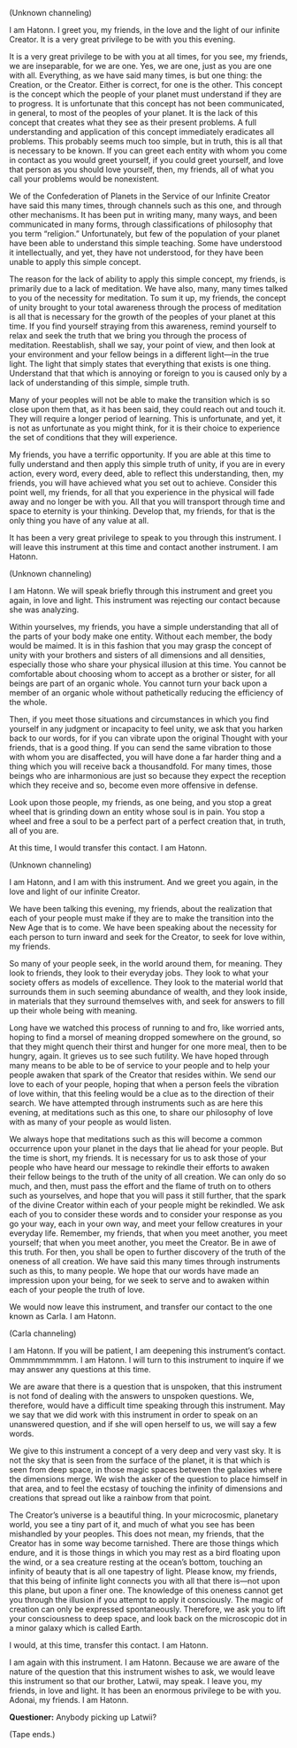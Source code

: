 <p class="channel-type">(Unknown channeling)</p>
<p>I am Hatonn. I greet you, my friends, in the love and the light of our infinite Creator. It is a very great privilege to be with you this evening.</p>
<p>It is a very great privilege to be with you at all times, for you see, my friends, we are inseparable, for we are one. Yes, we are one, just as you are one with all. Everything, as we have said many times, is but one thing: the Creation, or the Creator. Either is correct, for one is the other. This concept is the concept which the people of your planet must understand if they are to progress. It is unfortunate that this concept has not been communicated, in general, to most of the peoples of your planet. It is the lack of this concept that creates what they see as their present problems. A full understanding and application of this concept immediately eradicates all problems. This probably seems much too simple, but in truth, this is all that is necessary to be known. If you can greet each entity with whom you come in contact as you would greet yourself, if you could greet yourself, and love that person as you should love yourself, then, my friends, all of what you call your problems would be nonexistent.</p>
<p>We of the Confederation of Planets in the Service of our Infinite Creator have said this many times, through channels such as this one, and through other mechanisms. It has been put in writing many, many ways, and been communicated in many forms, through classifications of philosophy that you term “religion.” Unfortunately, but few of the population of your planet have been able to understand this simple teaching. Some have understood it intellectually, and yet, they have not understood, for they have been unable to apply this simple concept.</p>
<p>The reason for the lack of ability to apply this simple concept, my friends, is primarily due to a lack of meditation. We have also, many, many times talked to you of the necessity for meditation. To sum it up, my friends, the concept of unity brought to your total awareness through the process of meditation is all that is necessary for the growth of the peoples of your planet at this time. If you find yourself straying from this awareness, remind yourself to relax and seek the truth that we bring you through the process of meditation. Reestablish, shall we say, your point of view, and then look at your environment and your fellow beings in a different light—in the true light. The light that simply states that everything that exists is one thing. Understand that that which is annoying or foreign to you is caused only by a lack of understanding of this simple, simple truth.</p>
<p>Many of your peoples will not be able to make the transition which is so close upon them that, as it has been said, they could reach out and touch it. They will require a longer period of learning. This is unfortunate, and yet, it is not as unfortunate as you might think, for it is their choice to experience the set of conditions that they will experience.</p>
<p>My friends, you have a terrific opportunity. If you are able at this time to fully understand and then apply this simple truth of unity, if you are in every action, every word, every deed, able to reflect this understanding, then, my friends, you will have achieved what you set out to achieve. Consider this point well, my friends, for all that you experience in the physical will fade away and no longer be with you. All that you will transport through time and space to eternity is your thinking. Develop that, my friends, for that is the only thing you have of any value at all.</p>
<p>It has been a very great privilege to speak to you through this instrument. I will leave this instrument at this time and contact another instrument. I am Hatonn.</p>
<p class="channel-type">(Unknown channeling)</p>
<p>I am Hatonn. We will speak briefly through this instrument and greet you again, in love and light. This instrument was rejecting our contact because she was analyzing.</p>
<p>Within yourselves, my friends, you have a simple understanding that all of the parts of your body make one entity. Without each member, the body would be maimed. It is in this fashion that you may grasp the concept of unity with your brothers and sisters of all dimensions and all densities, especially those who share your physical illusion at this time. You cannot be comfortable about choosing whom to accept as a brother or sister, for all beings are part of an organic whole. You cannot turn your back upon a member of an organic whole without pathetically reducing the efficiency of the whole.</p>
<p>Then, if you meet those situations and circumstances in which you find yourself in any judgment or incapacity to feel unity, we ask that you harken back to our words, for if you can vibrate upon the original Thought with your friends, that is a good thing. If you can send the same vibration to those with whom you are disaffected, you will have done a far harder thing and a thing which you will receive back a thousandfold. For many times, those beings who are inharmonious are just so because they expect the reception which they receive and so, become even more offensive in defense.</p>
<p>Look upon those people, my friends, as one being, and you stop a great wheel that is grinding down an entity whose soul is in pain. You stop a wheel and free a soul to be a perfect part of a perfect creation that, in truth, all of you are.</p>
<p>At this time, I would transfer this contact. I am Hatonn.</p>
<p class="channel-type">(Unknown channeling)</p>
<p>I am Hatonn, and I am with this instrument. And we greet you again, in the love and light of our infinite Creator.</p>
<p>We have been talking this evening, my friends, about the realization that each of your people must make if they are to make the transition into the New Age that is to come. We have been speaking about the necessity for each person to turn inward and seek for the Creator, to seek for love within, my friends.</p>
<p>So many of your people seek, in the world around them, for meaning. They look to friends, they look to their everyday jobs. They look to what your society offers as models of excellence. They look to the material world that surrounds them in such seeming abundance of wealth, and they look inside, in materials that they surround themselves with, and seek for answers to fill up their whole being with meaning.</p>
<p>Long have we watched this process of running to and fro, like worried ants, hoping to find a morsel of meaning dropped somewhere on the ground, so that they might quench their thirst and hunger for one more meal, then to be hungry, again. It grieves us to see such futility. We have hoped through many means to be able to be of service to your people and to help your people awaken that spark of the Creator that resides within. We send our love to each of your people, hoping that when a person feels the vibration of love within, that this feeling would be a clue as to the direction of their search. We have attempted through instruments such as are here this evening, at meditations such as this one, to share our philosophy of love with as many of your people as would listen.</p>
<p>We always hope that meditations such as this will become a common occurrence upon your planet in the days that lie ahead for your people. But the time is short, my friends. It is necessary for us to ask those of your people who have heard our message to rekindle their efforts to awaken their fellow beings to the truth of the unity of all creation. We can only do so much, and then, must pass the effort and the flame of truth on to others such as yourselves, and hope that you will pass it still further, that the spark of the divine Creator within each of your people might be rekindled. We ask each of you to consider these words and to consider your response as you go your way, each in your own way, and meet your fellow creatures in your everyday life. Remember, my friends, that when you meet another, you meet yourself; that when you meet another, you meet the Creator. Be in awe of this truth. For then, you shall be open to further discovery of the truth of the oneness of all creation. We have said this many times through instruments such as this, to many people. We hope that our words have made an impression upon your being, for we seek to serve and to awaken within each of your people the truth of love.</p>
<p>We would now leave this instrument, and transfer our contact to the one known as Carla. I am Hatonn.</p>
<p class="channel-type">(Carla channeling)</p>
<p>I am Hatonn. If you will be patient, I am deepening this instrument’s contact. Ommmmmmmmm. I am Hatonn. I will turn to this instrument to inquire if we may answer any questions at this time.</p>
<p>We are aware that there is a question that is unspoken, that this instrument is not fond of dealing with the answers to unspoken questions. We, therefore, would have a difficult time speaking through this instrument. May we say that we did work with this instrument in order to speak on an unanswered question, and if she will open herself to us, we will say a few words.</p>
<p>We give to this instrument a concept of a very deep and very vast sky. It is not the sky that is seen from the surface of the planet, it is that which is seen from deep space, in those magic spaces between the galaxies where the dimensions merge. We wish the asker of the question to place himself in that area, and to feel the ecstasy of touching the infinity of dimensions and creations that spread out like a rainbow from that point.</p>
<p>The Creator’s universe is a beautiful thing. In your microcosmic, planetary world, you see a tiny part of it, and much of what you see has been mishandled by your peoples. This does not mean, my friends, that the Creator has in some way become tarnished. There are those things which endure, and it is those things in which you may rest as a bird floating upon the wind, or a sea creature resting at the ocean’s bottom, touching an infinity of beauty that is all one tapestry of light. Please know, my friends, that this being of infinite light connects you with all that there is—not upon this plane, but upon a finer one. The knowledge of this oneness cannot get you through the illusion if you attempt to apply it consciously. The magic of creation can only be expressed spontaneously. Therefore, we ask you to lift your consciousness to deep space, and look back on the microscopic dot in a minor galaxy which is called Earth.</p>
<p>I would, at this time, transfer this contact. I am Hatonn.</p>
<p>I am again with this instrument. I am Hatonn. Because we are aware of the nature of the question that this instrument wishes to ask, we would leave this instrument so that our brother, Latwii, may speak. I leave you, my friends, in love and light. It has been an enormous privilege to be with you. Adonai, my friends. I am Hatonn.</p>
<p><strong>Questioner:</strong> Anybody picking up Latwii?</p>
<p class="comment">(Tape ends.)</p>